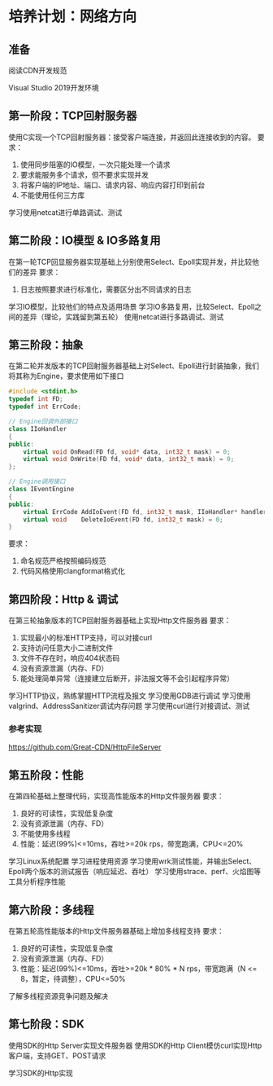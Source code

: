 
# 培养计划：网络方向



## 准备

阅读CDN开发规范

Visual Studio 2019开发环境



## 第一阶段：TCP回射服务器

使用C实现一个TCP回射服务器：接受客户端连接，并返回此连接收到的内容。
要求：
1. 使用同步阻塞的IO模型，一次只能处理一个请求
2. 要求能服务多个请求，但不要求实现并发
3. 将客户端的IP地址、端口、请求内容、响应内容打印到前台
4. 不能使用任何三方库

学习使用netcat进行单路调试、测试



## 第二阶段：IO模型 & IO多路复用

在第一轮TCP回显服务器实现基础上分别使用Select、Epoll实现并发，并比较他们的差异
要求：
1. 日志按照要求进行标准化，需要区分出不同请求的日志

学习IO模型，比较他们的特点及适用场景
学习IO多路复用，比较Select、Epoll之间的差异（理论，实践留到第五轮）
使用netcat进行多路调试、测试



## 第三阶段：抽象

在第二轮并发版本的TCP回射服务器基础上对Select、Epoll进行封装抽象，我们将其称为Engine，要求使用如下接口
```c++
#include <stdint.h>
typedef int FD;
typedef int ErrCode;

// Engine回调外部接口
class IIoHandler
{
public:
    virtual void OnRead(FD fd, void* data, int32_t mask) = 0;
    virtual void OnWrite(FD fd, void* data, int32_t mask) = 0;
};

// Engine调用接口
class IEventEngine
{
public:
    virtual ErrCode AddIoEvent(FD fd, int32_t mask, IIoHandler* handler, void* user_data) = 0;
    virtual void    DeleteIoEvent(FD fd, int32_t mask) = 0;
}
```
要求：
1. 命名规范严格按照编码规范
2. 代码风格使用clangformat格式化



## 第四阶段：Http & 调试

在第三轮抽象版本的TCP回射服务器基础上实现Http文件服务器
要求：
1. 实现最小的标准HTTP支持，可以对接curl
2. 支持访问任意大小二进制文件
3. 文件不存在时，响应404状态码
4. 没有资源泄漏（内存、FD）
5. 能处理简单异常（连接建立后断开，非法报文等不会引起程序异常）

学习HTTP协议，熟练掌握HTTP流程及报文
学习使用GDB进行调试
学习使用valgrind、AddressSanitizer调试内存问题
学习使用curl进行对接调试、测试

### 参考实现
https://github.com/Great-CDN/HttpFileServer



## 第五阶段：性能

在第四轮基础上整理代码，实现高性能版本的Http文件服务器
要求：
1. 良好的可读性，实现低复杂度
2. 没有资源泄漏（内存、FD）
3. 不能使用多线程
4. 性能：延迟(99%)<=10ms，吞吐>=20k rps，带宽跑满，CPU<=20%

学习Linux系统配置
学习进程使用资源
学习使用wrk测试性能，并输出Select、Epoll两个版本的测试报告（响应延迟、吞吐）
学习使用strace、perf、火焰图等工具分析程序性能



## 第六阶段：多线程

在第五轮高性能版本的Http文件服务器基础上增加多线程支持
要求：
1. 良好的可读性，实现低复杂度
2. 没有资源泄漏（内存、FD）
3. 性能：延迟(99%)<=10ms，吞吐>=20k * 80% * N rps，带宽跑满（N <= 8，暂定，待调整），CPU<=50%

了解多线程资源竞争问题及解决



## 第七阶段：SDK

使用SDK的Http Server实现文件服务器
使用SDK的Http Client模仿curl实现Http客户端，支持GET、POST请求

学习SDK的Http实现
